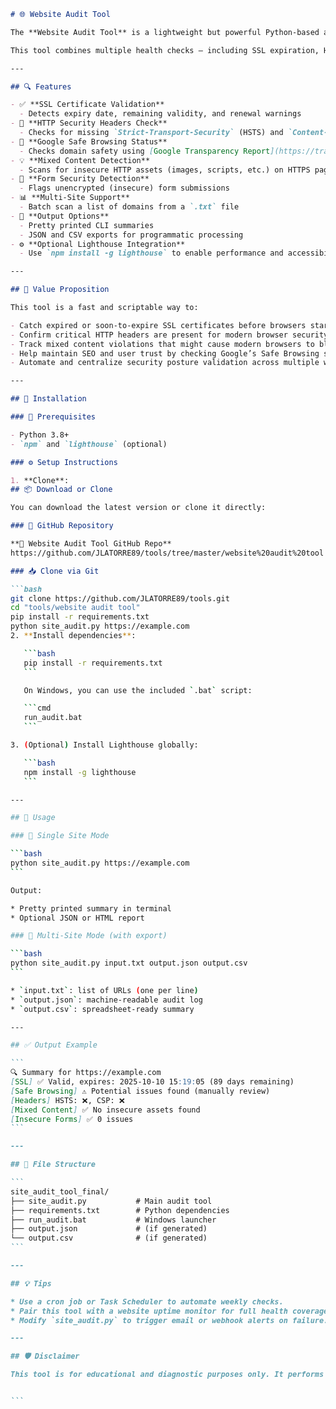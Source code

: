 
````markdown
# 🌐 Website Audit Tool

The **Website Audit Tool** is a lightweight but powerful Python-based auditing utility designed to help webmasters, developers, and security-conscious users evaluate the security and compliance of any public-facing website.

This tool combines multiple health checks — including SSL expiration, HTTP header policies, Google Safe Browsing status, and more — into a single, color-coded report with optional JSON and CSV export support. It can optionally wrap Lighthouse for deep audits and is compatible with Windows systems.

---

## 🔍 Features

- ✅ **SSL Certificate Validation**
  - Detects expiry date, remaining validity, and renewal warnings
- 🔐 **HTTP Security Headers Check**
  - Checks for missing `Strict-Transport-Security` (HSTS) and `Content-Security-Policy` (CSP)
- 🔎 **Google Safe Browsing Status**
  - Checks domain safety using [Google Transparency Report](https://transparencyreport.google.com/safe-browsing/)
- 💡 **Mixed Content Detection**
  - Scans for insecure HTTP assets (images, scripts, etc.) on HTTPS pages
- 🧾 **Form Security Detection**
  - Flags unencrypted (insecure) form submissions
- 📊 **Multi-Site Support**
  - Batch scan a list of domains from a `.txt` file
- 📄 **Output Options**
  - Pretty printed CLI summaries
  - JSON and CSV exports for programmatic processing
- ⚙️ **Optional Lighthouse Integration**
  - Use `npm install -g lighthouse` to enable performance and accessibility audits

---

## 🧠 Value Proposition

This tool is a fast and scriptable way to:

- Catch expired or soon-to-expire SSL certificates before browsers start rejecting your site.
- Confirm critical HTTP headers are present for modern browser security policies.
- Track mixed content violations that might cause modern browsers to block functionality.
- Help maintain SEO and user trust by checking Google’s Safe Browsing status.
- Automate and centralize security posture validation across multiple websites.

---

## 🚀 Installation

### 🧰 Prerequisites

- Python 3.8+
- `npm` and `lighthouse` (optional)

### ⚙️ Setup Instructions

1. **Clone**:
## 📦 Download or Clone

You can download the latest version or clone it directly:

### 🔗 GitHub Repository

**🔧 Website Audit Tool GitHub Repo**  
https://github.com/JLATORRE89/tools/tree/master/website%20audit%20tool

### 📥 Clone via Git

```bash
git clone https://github.com/JLATORRE89/tools.git
cd "tools/website audit tool"
pip install -r requirements.txt
python site_audit.py https://example.com
2. **Install dependencies**:

   ```bash
   pip install -r requirements.txt
   ```

   On Windows, you can use the included `.bat` script:

   ```cmd
   run_audit.bat
   ```

3. (Optional) Install Lighthouse globally:

   ```bash
   npm install -g lighthouse
   ```

---

## 🧪 Usage

### 🔹 Single Site Mode

```bash
python site_audit.py https://example.com
```

Output:

* Pretty printed summary in terminal
* Optional JSON or HTML report

### 🔸 Multi-Site Mode (with export)

```bash
python site_audit.py input.txt output.json output.csv
```

* `input.txt`: list of URLs (one per line)
* `output.json`: machine-readable audit log
* `output.csv`: spreadsheet-ready summary

---

## ✅ Output Example

```
🔍 Summary for https://example.com
[SSL] ✅ Valid, expires: 2025-10-10 15:19:05 (89 days remaining)
[Safe Browsing] ⚠️ Potential issues found (manually review)
[Headers] HSTS: ❌, CSP: ❌
[Mixed Content] ✅ No insecure assets found
[Insecure Forms] ✅ 0 issues
```

---

## 📁 File Structure

```
site_audit_tool_final/
├── site_audit.py           # Main audit tool
├── requirements.txt        # Python dependencies
├── run_audit.bat           # Windows launcher
├── output.json             # (if generated)
└── output.csv              # (if generated)
```

---

## 💡 Tips

* Use a cron job or Task Scheduler to automate weekly checks.
* Pair this tool with a website uptime monitor for full health coverage.
* Modify `site_audit.py` to trigger email or webhook alerts on failure.

---

## 🛡️ Disclaimer

This tool is for educational and diagnostic purposes only. It performs non-intrusive HTTP/HTTPS requests but does not exploit or access any restricted resources.


```
